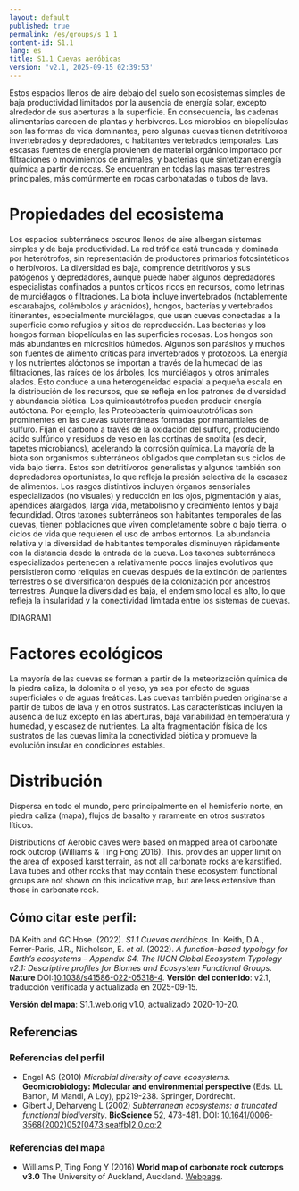 ```yaml
---
layout: default
published: true
permalink: /es/groups/s_1_1
content-id: S1.1
lang: es
title: S1.1 Cuevas aeróbicas
version: 'v2.1, 2025-09-15 02:39:53'
---
```


Estos espacios llenos de aire debajo del suelo son ecosistemas simples de baja productividad limitados por la ausencia de energía solar, excepto alrededor de sus aberturas a la superficie. En consecuencia, las cadenas alimentarias carecen de plantas y herbívoros. Los microbios en biopelículas son las formas de vida dominantes, pero algunas cuevas tienen detritívoros invertebrados y depredadores, o habitantes vertebrados temporales. Las escasas fuentes de energía provienen de material orgánico importado por filtraciones o movimientos de animales, y bacterias que sintetizan energía química a partir de rocas. Se encuentran en todas las masas terrestres principales, más comúnmente en rocas carbonatadas o tubos de lava.

# Propiedades del ecosistema
 
Los espacios subterráneos oscuros llenos de aire albergan sistemas simples y de baja productividad. La red trófica está truncada y dominada por heterótrofos, sin representación de productores primarios fotosintéticos o herbívoros. La diversidad es baja, comprende detritívoros y sus patógenos y depredadores, aunque puede haber algunos depredadores especialistas confinados a puntos críticos ricos en recursos, como letrinas de murciélagos o filtraciones. La biota incluye invertebrados (notablemente escarabajos, colémbolos y arácnidos), hongos, bacterias y vertebrados itinerantes, especialmente murciélagos, que usan cuevas conectadas a la superficie como refugios y sitios de reproducción. Las bacterias y los hongos forman biopelículas en las superficies rocosas. Los hongos son más abundantes en micrositios húmedos. Algunos son parásitos y muchos son fuentes de alimento críticas para invertebrados y protozoos. La energía y los nutrientes alóctonos se importan a través de la humedad de las filtraciones, las raíces de los árboles, los murciélagos y otros animales alados. Esto conduce a una heterogeneidad espacial a pequeña escala en la distribución de los recursos, que se refleja en los patrones de diversidad y abundancia biótica. Los quimioautótrofos pueden producir energía autóctona. Por ejemplo, las Proteobacteria quimioautotróficas son prominentes en las cuevas subterráneas formadas por manantiales de sulfuro. Fijan el carbono a través de la oxidación del sulfuro, produciendo ácido sulfúrico y residuos de yeso en las cortinas de snotita (es decir, tapetes microbianos), acelerando la corrosión química. La mayoría de la biota son organismos subterráneos obligados que completan sus ciclos de vida bajo tierra. Estos son detritívoros generalistas y algunos también son depredadores oportunistas, lo que refleja la presión selectiva de la escasez de alimentos. Los rasgos distintivos incluyen órganos sensoriales especializados (no visuales) y reducción en los ojos, pigmentación y alas, apéndices alargados, larga vida, metabolismo y crecimiento lentos y baja fecundidad. Otros taxones subterráneos son habitantes temporales de las cuevas, tienen poblaciones que viven completamente sobre o bajo tierra, o ciclos de vida que requieren el uso de ambos entornos. La abundancia relativa y la diversidad de habitantes temporales disminuyen rápidamente con la distancia desde la entrada de la cueva. Los taxones subterráneos especializados pertenecen a relativamente pocos linajes evolutivos que persistieron como reliquias en cuevas después de la extinción de parientes terrestres o se diversificaron después de la colonización por ancestros terrestres. Aunque la diversidad es baja, el endemismo local es alto, lo que refleja la insularidad y la conectividad limitada entre los sistemas de cuevas.

[DIAGRAM]

# Factores ecológicos
 
La mayoría de las cuevas se forman a partir de la meteorización química de la piedra caliza, la dolomita o el yeso, ya sea por efecto de aguas superficiales o de aguas freáticas. Las cuevas también pueden originarse a partir de tubos de lava y en otros sustratos. Las características incluyen la ausencia de luz excepto en las aberturas, baja variabilidad en temperatura y humedad, y escasez de nutrientes. La alta fragmentación física de los sustratos de las cuevas limita la conectividad biótica y promueve la evolución insular en condiciones estables.
 
# Distribución
 
Dispersa en todo el mundo, pero principalmente en el hemisferio norte, en piedra caliza (mapa), flujos de basalto y raramente en otros sustratos líticos.

Distributions of Aerobic caves were based on mapped area of carbonate rock outcrop (Williams & Ting Fong 2016). This. provides an upper limit on the area of exposed karst terrain, as not all carbonate rocks are karstified. Lava tubes and other rocks that may contain these ecosystem functional groups are not shown on this indicative map, but are less extensive than those in carbonate rock.

## Cómo citar este perfil:

DA Keith and GC Hose. (2022). *S1.1 Cuevas aeróbicas*. In: Keith, D.A., Ferrer-Paris, J.R., Nicholson, E. *et al.* (2022). *A function-based typology for Earth’s ecosystems – Appendix S4. The IUCN Global Ecosystem Typology v2.1: Descriptive profiles for Biomes and Ecosystem Functional Groups*. **Nature** DOI:[10.1038/s41586-022-05318-4](https://doi.org/10.1038/s41586-022-05318-4).
**Versión del contenido**: v2.1, traducción verificada y actualizada en 2025-09-15.

**Versión del mapa**: S1.1.web.orig v1.0, actualizado 2020-10-20.

## Referencias

### Referencias del perfil
* Engel AS  (2010) *Microbial diversity of cave ecosystems*. **Geomicrobiology: Molecular and environmental perspective** (Eds. LL Barton, M Mandl, A Loy), pp219-238. Springer, Dordrecht.
* Gibert J, Deharveng L  (2002) *Subterranean ecosystems: a truncated functional biodiversity*. **BioScience** 52, 473-481. DOI: [10.1641/0006-3568(2002)052[0473:seatfb]2.0.co;2](http://doi.org/10.1641/0006-3568(2002)052[0473:seatfb]2.0.co;2)

### Referencias del mapa
* Williams P, Ting Fong Y  (2016) **World map of carbonate rock outcrops v3.0** The University of Auckland, Auckland. [Webpage](https://www.fos.auckland.ac.nz/our_research/karst/).
